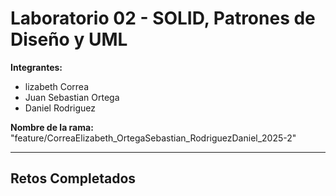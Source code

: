 # Laboratorio 02 - SOLID, Patrones de Diseño y UML

**Integrantes:**
- lizabeth Correa
- Juan Sebastian Ortega
- Daniel Rodriguez

**Nombre de la rama:**
"feature/CorreaElizabeth_OrtegaSebastian_RodriguezDaniel_2025-2"

---

## Retos Completados